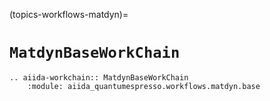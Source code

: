 (topics-workflows-matdyn)=

# `MatdynBaseWorkChain`

```{eval-rst}
.. aiida-workchain:: MatdynBaseWorkChain
    :module: aiida_quantumespresso.workflows.matdyn.base
```
